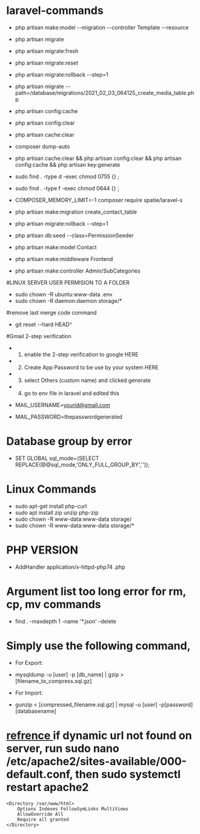 # laravel-commands

- php artisan make:model --migration --controller Template --resource

- php artisan migrate
- php artisan migrate:fresh
- php artisan migrate:reset
- php artisan migrate:rollback --step=1
- php artisan migrate --path=/database/migrations/2021_02_03_064125_create_media_table.php

- php artisan config:cache
- php artisan config:clear
- php artisan cache:clear

- composer dump-auto
- php artisan cache:clear && php artisan config:clear && php artisan config:cache && php artisan key:generate
    
    


- sudo find . -type d -exec chmod 0755 {} \;
- sudo find . -type f -exec chmod 0644 {} \;
- COMPOSER_MEMORY_LIMIT=-1 composer require spatie/laravel-s
- php artisan make:migration create_contact_table
- php artisan migrate:rollback --step=1
- php artisan db:seed --class=PermissionSeeder
- php artisan make:model Contact
- php artisan make:middleware Frontend
- php artisan make:controller Admin/SubCategories


#LINUX SERVER USER PERMISION TO A FOLDER
- sudo chown -R ubuntu:www-data .env
- sudo chown -R daemon:daemon storage/*


#remove last merge code command
- git reset --hard HEAD^

#Gmail 2-step verification

- 1. enable the 2-step verification to google HERE

- 2. Create App Password to be use by your system HERE

- 3. select Others (custom name) and clicked generate

- 4. go to env file in laravel and edited this

- MAIL_USERNAME=yourid@gmail.com

- MAIL_PASSWORD=thepasswordgenerated

# Database group by error
- SET GLOBAL sql_mode=(SELECT REPLACE(@@sql_mode,'ONLY_FULL_GROUP_BY',''));

# Linux Commands
- sudo apt-get install php-curl
- sudo apt install zip unzip php-zip
- sudo chown -R www-data:www-data storage/
- sudo chown -R www-data:www-data storage/*

# PHP VERSION
- AddHandler application/x-httpd-php74 .php

# Argument list too long error for rm, cp, mv commands
- find . -maxdepth 1 -name '*.json' -delete

# Simply use the following command,

- For Export:

- mysqldump -u [user] -p [db_name] | gzip > [filename_to_compress.sql.gz] 
- For Import:

- gunzip < [compressed_filename.sql.gz]  | mysql -u [user] -p[password] [databasename] 


# <a target="_blank" href="https://www.digitalocean.com/community/tutorials/how-to-rewrite-urls-with-mod_rewrite-for-apache-on-ubuntu-18-04"> refrence </a>  if dynamic url not found on server, run sudo nano /etc/apache2/sites-available/000-default.conf, then sudo systemctl restart apache2
    <Directory /var/www/html>
        Options Indexes FollowSymLinks MultiViews
        AllowOverride All
        Require all granted
    </Directory>
      


